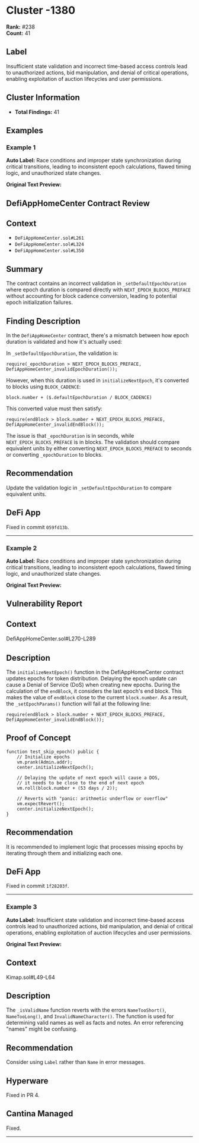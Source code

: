 # Cluster -1380

**Rank:** #238  
**Count:** 41  

## Label
Insufficient state validation and incorrect time-based access controls lead to unauthorized actions, bid manipulation, and denial of critical operations, enabling exploitation of auction lifecycles and user permissions.

## Cluster Information
- **Total Findings:** 41

## Examples

### Example 1

**Auto Label:** Race conditions and improper state synchronization during critical transitions, leading to inconsistent epoch calculations, flawed timing logic, and unauthorized state changes.  

**Original Text Preview:**

## DefiAppHomeCenter Contract Review

## Context
- `DeFiAppHomeCenter.sol#L261`
- `DeFiAppHomeCenter.sol#L324`
- `DeFiAppHomeCenter.sol#L350`

## Summary
The contract contains an incorrect validation in `_setDefaultEpochDuration` where epoch duration is compared directly with `NEXT_EPOCH_BLOCKS_PREFACE` without accounting for block cadence conversion, leading to potential epoch initialization failures.

## Finding Description
In the `DefiAppHomeCenter` contract, there's a mismatch between how epoch duration is validated and how it's actually used:

In `_setDefaultEpochDuration`, the validation is:

```solidity
require(_epochDuration > NEXT_EPOCH_BLOCKS_PREFACE, DefiAppHomeCenter_invalidEpochDuration());
```

However, when this duration is used in `initializeNextEpoch`, it's converted to blocks using `BLOCK_CADENCE`:

```solidity
block.number + ($.defaultEpochDuration / BLOCK_CADENCE)
```

This converted value must then satisfy:

```solidity
require(endBlock > block.number + NEXT_EPOCH_BLOCKS_PREFACE, DefiAppHomeCenter_invalidEndBlock());
```

The issue is that `_epochDuration` is in seconds, while `NEXT_EPOCH_BLOCKS_PREFACE` is in blocks. The validation should compare equivalent units by either converting `NEXT_EPOCH_BLOCKS_PREFACE` to seconds or converting `_epochDuration` to blocks.

## Recommendation
Update the validation logic in `_setDefaultEpochDuration` to compare equivalent units.

## DeFi App
Fixed in commit `059fd13b`.

---
### Example 2

**Auto Label:** Race conditions and improper state synchronization during critical transitions, leading to inconsistent epoch calculations, flawed timing logic, and unauthorized state changes.  

**Original Text Preview:**

## Vulnerability Report

## Context
DeﬁAppHomeCenter.sol#L270-L289

## Description
The `initializeNextEpoch()` function in the DefiAppHomeCenter contract updates epochs for token distribution. Delaying the epoch update can cause a Denial of Service (DoS) when creating new epochs. During the calculation of the `endBlock`, it considers the last epoch's end block. This makes the value of `endBlock` close to the current `block.number`. As a result, the `_setEpochParams()` function will fail at the following line:

```solidity
require(endBlock > block.number + NEXT_EPOCH_BLOCKS_PREFACE, DefiAppHomeCenter_invalidEndBlock());
```

## Proof of Concept
```solidity
function test_skip_epoch() public {
    // Initialize epochs
    vm.prank(Admin.addr);
    center.initializeNextEpoch();
    
    // Delaying the update of next epoch will cause a DOS,
    // it needs to be close to the end of next epoch
    vm.roll(block.number + (53 days / 2));
    
    // Reverts with "panic: arithmetic underflow or overflow"
    vm.expectRevert();
    center.initializeNextEpoch();
}
```

## Recommendation
It is recommended to implement logic that processes missing epochs by iterating through them and initializing each one.

## DeFi App
Fixed in commit `1f28203f`.

---
### Example 3

**Auto Label:** Insufficient state validation and incorrect time-based access controls lead to unauthorized actions, bid manipulation, and denial of critical operations, enabling exploitation of auction lifecycles and user permissions.  

**Original Text Preview:**

## Context
Kimap.sol#L49-L64

## Description
The `_isValidName` function reverts with the errors `NameTooShort()`, `NameTooLong()`, and `InvalidNameCharacter()`. The function is used for determining valid names as well as facts and notes. An error referencing "names" might be confusing.

## Recommendation
Consider using `Label` rather than `Name` in error messages.

## Hyperware
Fixed in PR 4.

## Cantina Managed
Fixed.

---
